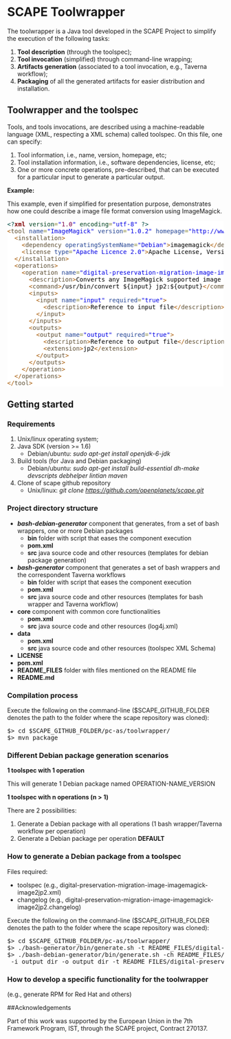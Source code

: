 # SCAPE Toolwrapper

The toolwrapper is a Java tool developed in the SCAPE Project to simplify the execution of the following tasks:

1. __Tool description__ (through the toolspec);
2. __Tool invocation__ (simplified) through command-line wrapping;
3. __Artifacts generation__ (associated to a tool invocation, e.g., Taverna workflow);
4. __Packaging__ of all the generated artifacts for easier distribution and installation.

## Toolwrapper and the toolspec

Tools, and tools invocations, are described using a machine-readable language (XML, respecting a XML schema) called toolspec. On this file, one can specify:

1. Tool information, i.e., name, version, homepage, etc;
2. Tool installation information, i.e., software dependencies, license, etc;
3. One or more concrete operations, pre-described, that can be executed for a particular input to generate a particular output.

__Example:__

This example, even if simplified for presentation purpose, demonstrates how one could describe a image file format conversion using ImageMagick.

<pre style='color:#000000;background:#ffffff;'><span style='color:#004a43; '>&lt;?</span><span style='color:#800000; font-weight:bold; '>xml</span><span style='color:#004a43; '> </span><span style='color:#074726; '>version</span><span style='color:#808030; '>=</span><span style='color:#0000e6; '>"</span><span style='color:#7d0045; '>1.0</span><span style='color:#0000e6; '>"</span><span style='color:#004a43; '> </span><span style='color:#074726; '>encoding</span><span style='color:#808030; '>=</span><span style='color:#0000e6; '>"</span><span style='color:#0000e6; '>utf-8</span><span style='color:#0000e6; '>"</span><span style='color:#004a43; '> </span><span style='color:#004a43; '>?></span>
<span style='color:#a65700; '>&lt;</span><span style='color:#5f5035; '>tool</span> <span style='color:#274796; '>name</span><span style='color:#808030; '>=</span><span style='color:#0000e6; '>"</span><span style='color:#0000e6; '>ImageMagick</span><span style='color:#0000e6; '>"</span> <span style='color:#274796; '>version</span><span style='color:#808030; '>=</span><span style='color:#0000e6; '>"</span><span style='color:#0000e6; '>1.0.2</span><span style='color:#0000e6; '>"</span> <span style='color:#274796; '>homepage</span><span style='color:#808030; '>=</span><span style='color:#0000e6; '>"</span><span style='color:#0000e6; '>http://www.imagemagick.org/script/convert.php</span><span style='color:#0000e6; '>"</span><span style='color:#a65700; '>></span>
  <span style='color:#a65700; '>&lt;</span><span style='color:#5f5035; '>installation</span><span style='color:#a65700; '>></span>
    <span style='color:#a65700; '>&lt;</span><span style='color:#5f5035; '>dependency</span> <span style='color:#274796; '>operatingSystemName</span><span style='color:#808030; '>=</span><span style='color:#0000e6; '>"</span><span style='color:#0000e6; '>Debian</span><span style='color:#0000e6; '>"</span><span style='color:#a65700; '>></span>imagemagick<span style='color:#a65700; '>&lt;/</span><span style='color:#5f5035; '>dependency</span><span style='color:#a65700; '>></span>
    <span style='color:#a65700; '>&lt;</span><span style='color:#5f5035; '>license</span> <span style='color:#274796; '>type</span><span style='color:#808030; '>=</span><span style='color:#0000e6; '>"</span><span style='color:#0000e6; '>Apache Licence 2.0</span><span style='color:#0000e6; '>"</span><span style='color:#a65700; '>></span>Apache License, Version 2.0<span style='color:#a65700; '>&lt;/</span><span style='color:#5f5035; '>license</span><span style='color:#a65700; '>></span>
  <span style='color:#a65700; '>&lt;/</span><span style='color:#5f5035; '>installation</span><span style='color:#a65700; '>></span>
  <span style='color:#a65700; '>&lt;</span><span style='color:#5f5035; '>operations</span><span style='color:#a65700; '>></span>
    <span style='color:#a65700; '>&lt;</span><span style='color:#5f5035; '>operation</span> <span style='color:#274796; '>name</span><span style='color:#808030; '>=</span><span style='color:#0000e6; '>"</span><span style='color:#0000e6; '>digital-preservation-migration-image-imagemagick-image2jp2</span><span style='color:#0000e6; '>"</span><span style='color:#a65700; '>></span>
      <span style='color:#a65700; '>&lt;</span><span style='color:#5f5035; '>description</span><span style='color:#a65700; '>></span>Converts any ImageMagick supported image format to JPEG2000<span style='color:#a65700; '>&lt;/</span><span style='color:#5f5035; '>description</span><span style='color:#a65700; '>></span>
      <span style='color:#a65700; '>&lt;</span><span style='color:#5f5035; '>command</span><span style='color:#a65700; '>></span>/usr/bin/convert ${input} jp2:${output}<span style='color:#a65700; '>&lt;/</span><span style='color:#5f5035; '>command</span><span style='color:#a65700; '>></span>
      <span style='color:#a65700; '>&lt;</span><span style='color:#5f5035; '>inputs</span><span style='color:#a65700; '>></span>
        <span style='color:#a65700; '>&lt;</span><span style='color:#5f5035; '>input</span> <span style='color:#274796; '>name</span><span style='color:#808030; '>=</span><span style='color:#0000e6; '>"</span><span style='color:#0000e6; '>input</span><span style='color:#0000e6; '>"</span> <span style='color:#274796; '>required</span><span style='color:#808030; '>=</span><span style='color:#0000e6; '>"</span><span style='color:#0000e6; '>true</span><span style='color:#0000e6; '>"</span><span style='color:#a65700; '>></span>     
          <span style='color:#a65700; '>&lt;</span><span style='color:#5f5035; '>description</span><span style='color:#a65700; '>></span>Reference to input file<span style='color:#a65700; '>&lt;/</span><span style='color:#5f5035; '>description</span><span style='color:#a65700; '>></span>
        <span style='color:#a65700; '>&lt;/</span><span style='color:#5f5035; '>input</span><span style='color:#a65700; '>></span>
      <span style='color:#a65700; '>&lt;/</span><span style='color:#5f5035; '>inputs</span><span style='color:#a65700; '>></span>
      <span style='color:#a65700; '>&lt;</span><span style='color:#5f5035; '>outputs</span><span style='color:#a65700; '>></span>
        <span style='color:#a65700; '>&lt;</span><span style='color:#5f5035; '>output</span> <span style='color:#274796; '>name</span><span style='color:#808030; '>=</span><span style='color:#0000e6; '>"</span><span style='color:#0000e6; '>output</span><span style='color:#0000e6; '>"</span> <span style='color:#274796; '>required</span><span style='color:#808030; '>=</span><span style='color:#0000e6; '>"</span><span style='color:#0000e6; '>true</span><span style='color:#0000e6; '>"</span><span style='color:#a65700; '>></span>   
          <span style='color:#a65700; '>&lt;</span><span style='color:#5f5035; '>description</span><span style='color:#a65700; '>></span>Reference to output file<span style='color:#a65700; '>&lt;/</span><span style='color:#5f5035; '>description</span><span style='color:#a65700; '>></span>
          <span style='color:#a65700; '>&lt;</span><span style='color:#5f5035; '>extension</span><span style='color:#a65700; '>></span>jp2<span style='color:#a65700; '>&lt;/</span><span style='color:#5f5035; '>extension</span><span style='color:#a65700; '>></span>
        <span style='color:#a65700; '>&lt;/</span><span style='color:#5f5035; '>output</span><span style='color:#a65700; '>></span>
      <span style='color:#a65700; '>&lt;/</span><span style='color:#5f5035; '>outputs</span><span style='color:#a65700; '>></span>
    <span style='color:#a65700; '>&lt;/</span><span style='color:#5f5035; '>operation</span><span style='color:#a65700; '>></span>
  <span style='color:#a65700; '>&lt;/</span><span style='color:#5f5035; '>operations</span><span style='color:#a65700; '>></span>
<span style='color:#a65700; '>&lt;/</span><span style='color:#5f5035; '>tool</span><span style='color:#a65700; '>></span>
</pre>

## Getting started

### Requirements

1. Unix/linux operating system;
2. Java SDK (version >= 1.6)
    * Debian/ubuntu: *sudo apt-get install openjdk-6-jdk*
3. Build tools (for Java and Debian packaging)
    * Debian/ubuntu: *sudo apt-get install build-essential dh-make devscripts debhelper lintian maven*
4. Clone of scape github repository
    * Unix/linux: *git clone https://github.com/openplanets/scape.git*

### Project directory structure

* _**bash-debian-generator**_ component that generates, from a set of bash wrappers, one or more Debian packages
    * **bin** folder with script that eases the component execution
    * **pom.xml**
    * **src** java source code and other resources (templates for debian package generation)
* _**bash-generator**_ component that generates a set of bash wrappers and the correspondent Taverna workflows
    * **bin** folder with script that eases the component execution
    * **pom.xml**
    * **src** java source code and other resources (templates for bash wrapper and Taverna workflow)
* **core** component with common core functionalities
    * **pom.xml**
    * **src** java source code and other resources (log4j.xml)
* **data**
    * **pom.xml**
    * **src** java source code and other resources (toolspec XML Schema)
* **LICENSE**
* **pom.xml**
* **README_FILES** folder with files mentioned on the README file
* **README.md**

### Compilation process

Execute the following on the command-line ($SCAPE\_GITHUB\_FOLDER denotes the path to the folder where the scape repository was cloned):

<pre>$> cd $SCAPE_GITHUB_FOLDER/pc-as/toolwrapper/
$> mvn package</pre>

### Different Debian package generation scenarios

__1 toolspec with 1 operation__

This will generate 1 Debian package named OPERATION-NAME_VERSION

__1 toolspec with n operations (n > 1)__

There are 2 possibilities:

1. Generate a Debian package with all operations (1 bash wrapper/Taverna workflow per operation)
2. Generate a Debian package per operation **DEFAULT**

### How to generate a Debian package from a toolspec

Files required:

* toolspec (e.g., digital-preservation-migration-image-imagemagick-image2jp2.xml)
* changelog (e.g., digital-preservation-migration-image-imagemagick-image2jp2.changelog)

Execute the following on the command-line ($SCAPE\_GITHUB\_FOLDER denotes the path to the folder where the scape repository was cloned):

<pre>$> cd $SCAPE_GITHUB_FOLDER/pc-as/toolwrapper/
$> ./bash-generator/bin/generate.sh -t README_FILES/digital-preservation-migration-image-imagemagick-image2jp2.xml -o output_dir
$> ./bash-debian-generator/bin/generate.sh -ch README_FILES/digital-preservation-migration-image-imagemagick-image2jp2.changelog -e hsilva@keep.pt
 -i output_dir -o output_dir -t README_FILES/digital-preservation-migration-image-imagemagick-image2jp2.xml
</pre>

### How to develop a specific functionality for the toolwrapper

(e.g., generate RPM for Red Hat and others)

##Acknowledgements

Part of this work was supported by the European Union in the 7th Framework Program, IST, through the SCAPE project, Contract 270137.
